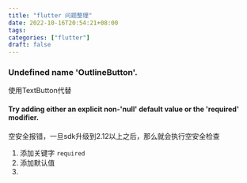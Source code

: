```yaml
---
title: "flutter 问题整理"
date: 2022-10-16T20:54:21+08:00
tags:
categories: ["flutter"]
draft: false
---
```




### Undefined name 'OutlineButton'.



使用TextButton代替



#### Try adding either an explicit non-'null' default value or the 'required' modifier.



空安全报错，一旦sdk升级到2.12以上之后，那么就会执行空安全检查

1. 添加关键字 `required`
2. 添加默认值
3. 